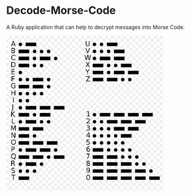 # Decode-Morse-Code
A Ruby application that can help to decrypt messages into Morse Code.

![images](morse_code.PNG)
